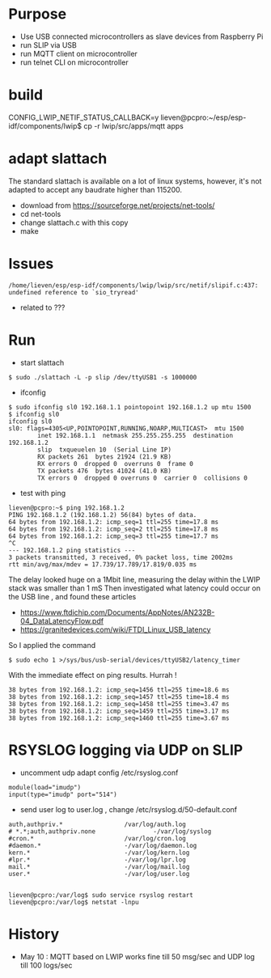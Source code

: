 # Purpose
- Use USB connected microcontrollers as slave devices from Raspberry Pi 
- run SLIP via USB 
- run MQTT client on microcontroller
- run telnet CLI on microcontroller
# build 
CONFIG_LWIP_NETIF_STATUS_CALLBACK=y
lieven@pcpro:~/esp/esp-idf/components/lwip$ cp -r lwip/src/apps/mqtt apps 

# adapt slattach 
The standard slattach is available on a lot of linux systems, however, it's not adapted to accept any baudrate higher than 115200. 

- download from https://sourceforge.net/projects/net-tools/
- cd net-tools
- change slattach.c with this copy 
- make

# Issues
```/home/lieven/esp/esp-idf/components/lwip/lwip/src/netif/slipif.c:437: undefined reference to `sio_tryread'```
- related to ???

# Run
- start slattach 
```
$ sudo ./slattach -L -p slip /dev/ttyUSB1 -s 1000000
```
- ifconfig 
```
$ sudo ifconfig sl0 192.168.1.1 pointopoint 192.168.1.2 up mtu 1500
$ ifconfig sl0
ifconfig sl0
sl0: flags=4305<UP,POINTOPOINT,RUNNING,NOARP,MULTICAST>  mtu 1500
        inet 192.168.1.1  netmask 255.255.255.255  destination 192.168.1.2
        slip  txqueuelen 10  (Serial Line IP)
        RX packets 261  bytes 21924 (21.9 KB)
        RX errors 0  dropped 0  overruns 0  frame 0
        TX packets 476  bytes 41024 (41.0 KB)
        TX errors 0  dropped 0 overruns 0  carrier 0  collisions 0
```
- test with ping 
```
lieven@pcpro:~$ ping 192.168.1.2
PING 192.168.1.2 (192.168.1.2) 56(84) bytes of data.
64 bytes from 192.168.1.2: icmp_seq=1 ttl=255 time=17.8 ms
64 bytes from 192.168.1.2: icmp_seq=2 ttl=255 time=17.8 ms
64 bytes from 192.168.1.2: icmp_seq=3 ttl=255 time=17.7 ms
^C
--- 192.168.1.2 ping statistics ---
3 packets transmitted, 3 received, 0% packet loss, time 2002ms
rtt min/avg/max/mdev = 17.739/17.789/17.819/0.035 ms
```
The delay looked huge on a 1Mbit line, measuring the delay within the LWIP stack was smaller than 1 mS
Then investigated what latency could occur on the USB line , and found these articles
- https://www.ftdichip.com/Documents/AppNotes/AN232B-04_DataLatencyFlow.pdf
- https://granitedevices.com/wiki/FTDI_Linux_USB_latency

So I applied the command 
```
$ sudo echo 1 >/sys/bus/usb-serial/devices/ttyUSB2/latency_timer
```
With the immediate effect on ping results. Hurrah ! 
```
38 bytes from 192.168.1.2: icmp_seq=1456 ttl=255 time=18.6 ms
38 bytes from 192.168.1.2: icmp_seq=1457 ttl=255 time=18.4 ms
38 bytes from 192.168.1.2: icmp_seq=1458 ttl=255 time=3.47 ms
38 bytes from 192.168.1.2: icmp_seq=1459 ttl=255 time=3.17 ms
38 bytes from 192.168.1.2: icmp_seq=1460 ttl=255 time=3.67 ms
```
# RSYSLOG logging via UDP on SLIP
- uncomment udp adapt config /etc/rsyslog.conf
```
module(load="imudp")
input(type="imudp" port="514")
```
- send user log to user.log , change /etc/rsyslog.d/50-default.conf

```
auth,authpriv.*                 /var/log/auth.log
# *.*;auth,authpriv.none                -/var/log/syslog
#cron.*                         /var/log/cron.log
#daemon.*                       -/var/log/daemon.log
kern.*                          -/var/log/kern.log
#lpr.*                          -/var/log/lpr.log
mail.*                          -/var/log/mail.log
user.*                          -/var/log/user.log

```

```

lieven@pcpro:/var/log$ sudo service rsyslog restart
lieven@pcpro:/var/log$ netstat -lnpu
```

# History
- May 10 : MQTT based on LWIP works fine till 50 msg/sec and UDP log till 100 logs/sec